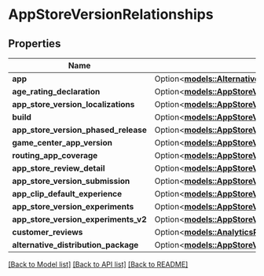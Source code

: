 # AppStoreVersionRelationships

## Properties

Name | Type | Description | Notes
------------ | ------------- | ------------- | -------------
**app** | Option<[**models::AlternativeDistributionKeyCreateRequestDataRelationshipsApp**](AlternativeDistributionKeyCreateRequest_data_relationships_app.md)> |  | [optional]
**age_rating_declaration** | Option<[**models::AppStoreVersionRelationshipsAgeRatingDeclaration**](AppStoreVersion_relationships_ageRatingDeclaration.md)> |  | [optional]
**app_store_version_localizations** | Option<[**models::AppStoreVersionRelationshipsAppStoreVersionLocalizations**](AppStoreVersion_relationships_appStoreVersionLocalizations.md)> |  | [optional]
**build** | Option<[**models::AppStoreVersionRelationshipsBuild**](AppStoreVersion_relationships_build.md)> |  | [optional]
**app_store_version_phased_release** | Option<[**models::AppStoreVersionRelationshipsAppStoreVersionPhasedRelease**](AppStoreVersion_relationships_appStoreVersionPhasedRelease.md)> |  | [optional]
**game_center_app_version** | Option<[**models::AppStoreVersionRelationshipsGameCenterAppVersion**](AppStoreVersion_relationships_gameCenterAppVersion.md)> |  | [optional]
**routing_app_coverage** | Option<[**models::AppStoreVersionRelationshipsRoutingAppCoverage**](AppStoreVersion_relationships_routingAppCoverage.md)> |  | [optional]
**app_store_review_detail** | Option<[**models::AppStoreVersionRelationshipsAppStoreReviewDetail**](AppStoreVersion_relationships_appStoreReviewDetail.md)> |  | [optional]
**app_store_version_submission** | Option<[**models::AppStoreVersionRelationshipsAppStoreVersionSubmission**](AppStoreVersion_relationships_appStoreVersionSubmission.md)> |  | [optional]
**app_clip_default_experience** | Option<[**models::AppStoreVersionRelationshipsAppClipDefaultExperience**](AppStoreVersion_relationships_appClipDefaultExperience.md)> |  | [optional]
**app_store_version_experiments** | Option<[**models::AppStoreVersionRelationshipsAppStoreVersionExperiments**](AppStoreVersion_relationships_appStoreVersionExperiments.md)> |  | [optional]
**app_store_version_experiments_v2** | Option<[**models::AppStoreVersionRelationshipsAppStoreVersionExperiments**](AppStoreVersion_relationships_appStoreVersionExperiments.md)> |  | [optional]
**customer_reviews** | Option<[**models::AnalyticsReportInstanceRelationshipsSegments**](AnalyticsReportInstance_relationships_segments.md)> |  | [optional]
**alternative_distribution_package** | Option<[**models::AppStoreVersionRelationshipsAlternativeDistributionPackage**](AppStoreVersion_relationships_alternativeDistributionPackage.md)> |  | [optional]

[[Back to Model list]](../README.md#documentation-for-models) [[Back to API list]](../README.md#documentation-for-api-endpoints) [[Back to README]](../README.md)


